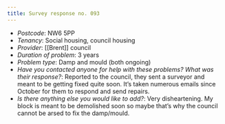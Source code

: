 ```yaml
---
title: Survey response no. 093
---
```


- *Postcode*: NW6 5PP 
- *Tenancy*: Social housing, council housing  
- *Provider*: [[Brent]] council
- *Duration of problem*: 3 years  
- *Problem type*: Damp and mould (both ongoing)  
- *Have you contacted anyone for help with these problems? What was their response?*: Reported to the council, they sent a surveyor and meant to be getting fixed quite soon. It’s taken numerous emails since October for them to respond and send repairs. 
- *Is there anything else you would like to add?*: Very disheartening. My block is meant to be demolished soon so maybe that’s why the council cannot be arsed to fix the damp/mould. 